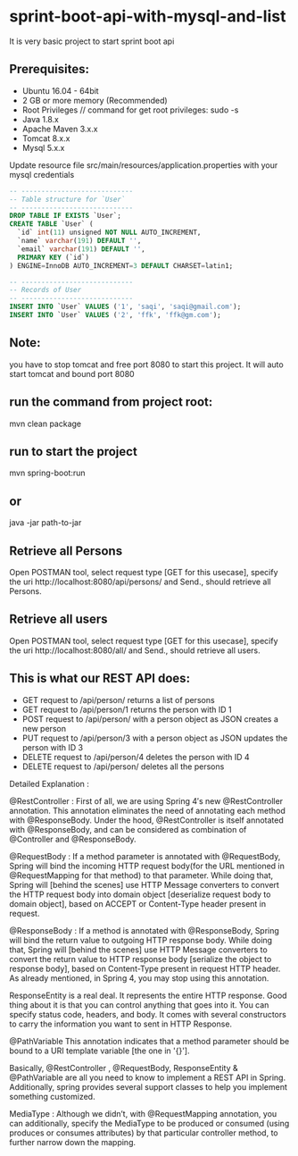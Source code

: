 # sprint-boot-api-with-mysql-and-list
It is very basic project to start sprint boot api

## Prerequisites:

* Ubuntu 16.04 - 64bit
* 2 GB or more memory (Recommended)
* Root Privileges // command for get root privileges: sudo -s
* Java 1.8.x
* Apache Maven 3.x.x
* Tomcat 8.x.x
* Mysql 5.x.x

 Update resource file src/main/resources/application.properties with your mysql credentials
```sql
-- ----------------------------
-- Table structure for `User`
-- ----------------------------
DROP TABLE IF EXISTS `User`;
CREATE TABLE `User` (
  `id` int(11) unsigned NOT NULL AUTO_INCREMENT,
  `name` varchar(191) DEFAULT '',
  `email` varchar(191) DEFAULT '',
  PRIMARY KEY (`id`)
) ENGINE=InnoDB AUTO_INCREMENT=3 DEFAULT CHARSET=latin1;

-- ----------------------------
-- Records of User
-- ----------------------------
INSERT INTO `User` VALUES ('1', 'saqi', 'saqi@gmail.com');
INSERT INTO `User` VALUES ('2', 'ffk', 'ffk@gm.com');
```
## Note: 
you have to stop tomcat and free port 8080 to start this project. It will auto start tomcat and bound port 8080
## run the command from project root:
mvn clean package

## run to start the project
mvn spring-boot:run
## or
java -jar path-to-jar

## Retrieve all Persons

Open POSTMAN tool, select request type [GET for this usecase], specify the uri http://localhost:8080/api/persons/ and Send., should retrieve all Persons.

## Retrieve all users

Open POSTMAN tool, select request type [GET for this usecase], specify the uri http://localhost:8080/all/ and Send., should retrieve all users.

## This is what our REST API does:

* GET request to /api/person/ returns a list of persons
* GET request to /api/person/1 returns the person with ID 1
* POST request to /api/person/ with a person object as JSON creates a new person
* PUT request to /api/person/3 with a person object as JSON updates the person with ID 3
* DELETE request to /api/person/4 deletes the person with ID 4
* DELETE request to /api/person/ deletes all the persons


Detailed Explanation :

@RestController : First of all, we are using Spring 4′s new @RestController annotation. This annotation eliminates the need of annotating each method with @ResponseBody. Under the hood, @RestController is itself annotated with @ResponseBody, and can be considered as combination of @Controller and @ResponseBody.

@RequestBody : If a method parameter is annotated with @RequestBody, Spring will bind the incoming HTTP request body(for the URL mentioned in @RequestMapping for that method) to that parameter. While doing that, Spring will [behind the scenes] use HTTP Message converters to convert the HTTP request body into domain object [deserialize request body to domain object], based on ACCEPT or Content-Type header present in request.

@ResponseBody : If a method is annotated with @ResponseBody, Spring will bind the return value to outgoing HTTP response body. While doing that, Spring will [behind the scenes] use HTTP Message converters to convert the return value to HTTP response body [serialize the object to response body], based on Content-Type present in request HTTP header. As already mentioned, in Spring 4, you may stop using this annotation.

ResponseEntity is a real deal. It represents the entire HTTP response. Good thing about it is that you can control anything that goes into it. You can specify status code, headers, and body. It comes with several constructors to carry the information you want to sent in HTTP Response.

@PathVariable This annotation indicates that a method parameter should be bound to a URI template variable [the one in '{}'].

Basically, @RestController , @RequestBody, ResponseEntity & @PathVariable are all you need to know to implement a REST API in Spring. Additionally, spring provides several support classes to help you implement something customized.

MediaType : Although we didn’t, with @RequestMapping annotation, you can additionally, specify the MediaType to be produced or consumed (using produces or consumes attributes) by that particular controller method, to further narrow down the mapping.





